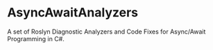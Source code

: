 # AsyncAwaitAnalyzers
A set of Roslyn Diagnostic Analyzers and Code Fixes for Async/Await Programming in C#.
